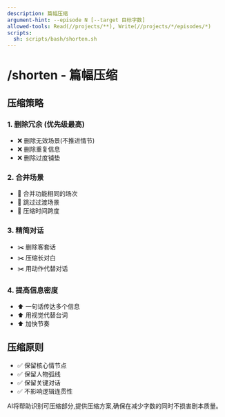 ```yaml
---
description: 篇幅压缩
argument-hint: --episode N [--target 目标字数]
allowed-tools: Read(//projects/**), Write(//projects/*/episodes/*)
scripts:
  sh: scripts/bash/shorten.sh
---
```


# /shorten - 篇幅压缩

## 压缩策略

### 1. 删除冗余 (优先级最高)
- ❌ 删除无效场景(不推进情节)
- ❌ 删除重复信息
- ❌ 删除过度铺垫

### 2. 合并场景
- 🔗 合并功能相同的场次
- 🔗 跳过过渡场景
- 🔗 压缩时间跨度

### 3. 精简对话
- ✂️ 删除客套话
- ✂️ 压缩长对白
- ✂️ 用动作代替对话

### 4. 提高信息密度
- ⬆️ 一句话传达多个信息
- ⬆️ 用视觉代替台词
- ⬆️ 加快节奏

## 压缩原则
- ✅ 保留核心情节点
- ✅ 保留人物弧线
- ✅ 保留关键对话
- ✅ 不影响逻辑连贯性

AI将帮助识别可压缩部分,提供压缩方案,确保在减少字数的同时不损害剧本质量。
